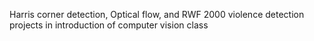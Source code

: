 Harris corner detection, Optical flow, and RWF 2000 violence detection projects in introduction of computer vision class
